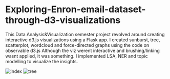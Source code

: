 # Exploring-Enron-email-dataset-through-d3-visualizations
This Data Analysis&Visualization semester project revolved around creating interactive d3.js visualizations using a Flask app. 
I created sunburst, tree, scatterplot, wordcloud and force-directed graphs using the code on observable d3.js
Although the viz werent interactive and brushing/linking wasnt applied, it was something.
I implemented LSA, NER and topic modelling to visualize the insights.


![index](https://github.com/chussboi96/Exploring-Enron-email-dataset-through-d3-visualizations/assets/103335581/bd154284-fa24-4307-970d-a5d8f87a746f)
![tree](https://github.com/chussboi96/Exploring-Enron-email-dataset-through-d3-visualizations/assets/103335581/7420bd32-a926-4684-986c-076b105fb197)
